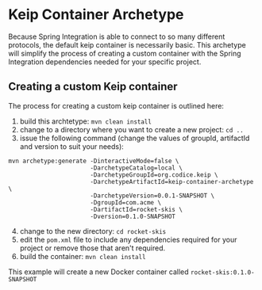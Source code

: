 # Keip Container Archetype

Because Spring Integration is able to connect to so many different protocols, the default keip container is necessarily 
basic. This archetype will simplify the process of creating a custom container with the Spring Integration dependencies
needed for your specific project.

## Creating a custom Keip container

The process for creating a custom keip container is outlined here:

1. build this archtetype: `mvn clean install`
2. change to a directory where you want to create a new project: `cd ..`
3. issue the following command (change the values of groupId, artifactId and version to suit your needs):

```shell 
mvn archetype:generate -DinteractiveMode=false \
                       -DarchetypeCatalog=local \
                       -DarchetypeGroupId=org.codice.keip \
                       -DarchetypeArtifactId=keip-container-archetype \
                       -DarchetypeVersion=0.0.1-SNAPSHOT \
                       -DgroupId=com.acme \
                       -DartifactId=rocket-skis \
                       -Dversion=0.1.0-SNAPSHOT
```

4. change to the new directory: `cd rocket-skis`
5. edit the `pom.xml` file to include any dependencies required for your project or remove those that aren't required.
6. build the container: `mvn clean install`

This example will create a new Docker container called `rocket-skis:0.1.0-SNAPSHOT`